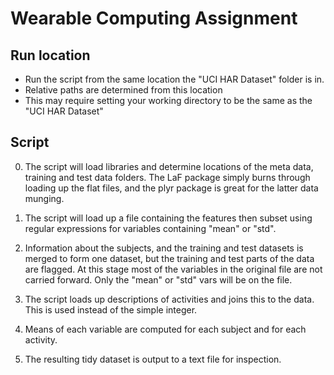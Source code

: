 
# Wearable Computing Assignment


## Run location

- Run the script from the same location the "UCI HAR Dataset" folder is in.
- Relative paths are determined from this location
- This may require setting your working directory to be the same as the "UCI HAR Dataset"

## Script 

0) The script will load libraries and determine locations of the meta data, training and test data folders. The LaF package simply burns through loading up the flat files, and the plyr package is great for the latter data munging.

1) The script will load up a file containing the features then subset using regular expressions for variables containing "mean" or "std".

2) Information about the subjects, and the training and test datasets is merged to form one dataset, but the training and test parts of the data are flagged. At this stage most of the variables in the original file are not carried forward. Only the "mean" or "std" vars will be on the file. 

3) The script loads up descriptions of activities and joins this to the data. This is used instead of the simple integer.

4) Means of each variable are computed for each subject and for each activity.

5) The resulting tidy dataset is output to a text file for inspection.


